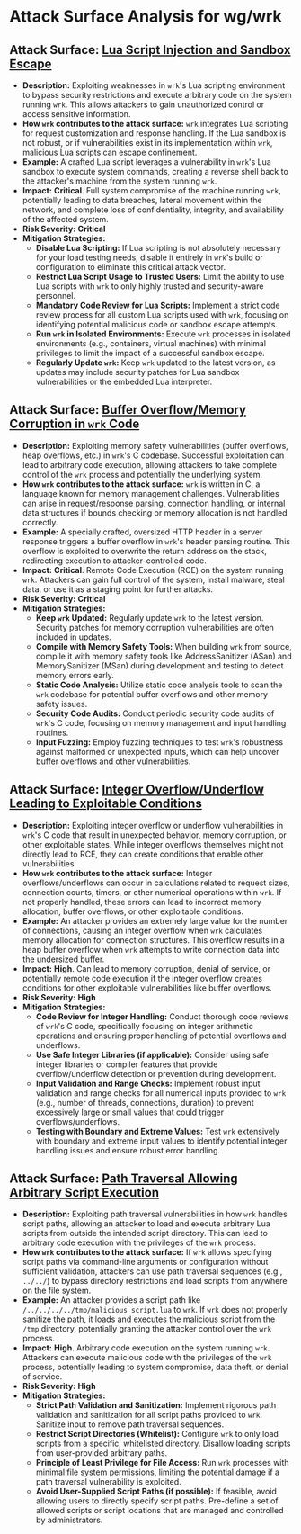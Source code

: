 # Attack Surface Analysis for wg/wrk

## Attack Surface: [Lua Script Injection and Sandbox Escape](./attack_surfaces/lua_script_injection_and_sandbox_escape.md)

*   **Description:** Exploiting weaknesses in `wrk`'s Lua scripting environment to bypass security restrictions and execute arbitrary code on the system running `wrk`. This allows attackers to gain unauthorized control or access sensitive information.
*   **How `wrk` contributes to the attack surface:** `wrk` integrates Lua scripting for request customization and response handling. If the Lua sandbox is not robust, or if vulnerabilities exist in its implementation within `wrk`, malicious Lua scripts can escape confinement.
*   **Example:** A crafted Lua script leverages a vulnerability in `wrk`'s Lua sandbox to execute system commands, creating a reverse shell back to the attacker's machine from the system running `wrk`.
*   **Impact:**  **Critical**. Full system compromise of the machine running `wrk`, potentially leading to data breaches, lateral movement within the network, and complete loss of confidentiality, integrity, and availability of the affected system.
*   **Risk Severity:** **Critical**
*   **Mitigation Strategies:**
    *   **Disable Lua Scripting:** If Lua scripting is not absolutely necessary for your load testing needs, disable it entirely in `wrk`'s build or configuration to eliminate this critical attack vector.
    *   **Restrict Lua Script Usage to Trusted Users:** Limit the ability to use Lua scripts with `wrk` to only highly trusted and security-aware personnel.
    *   **Mandatory Code Review for Lua Scripts:** Implement a strict code review process for all custom Lua scripts used with `wrk`, focusing on identifying potential malicious code or sandbox escape attempts.
    *   **Run `wrk` in Isolated Environments:** Execute `wrk` processes in isolated environments (e.g., containers, virtual machines) with minimal privileges to limit the impact of a successful sandbox escape.
    *   **Regularly Update `wrk`:** Keep `wrk` updated to the latest version, as updates may include security patches for Lua sandbox vulnerabilities or the embedded Lua interpreter.

## Attack Surface: [Buffer Overflow/Memory Corruption in `wrk` Code](./attack_surfaces/buffer_overflowmemory_corruption_in__wrk__code.md)

*   **Description:** Exploiting memory safety vulnerabilities (buffer overflows, heap overflows, etc.) in `wrk`'s C codebase. Successful exploitation can lead to arbitrary code execution, allowing attackers to take complete control of the `wrk` process and potentially the underlying system.
*   **How `wrk` contributes to the attack surface:** `wrk` is written in C, a language known for memory management challenges. Vulnerabilities can arise in request/response parsing, connection handling, or internal data structures if bounds checking or memory allocation is not handled correctly.
*   **Example:** A specially crafted, oversized HTTP header in a server response triggers a buffer overflow in `wrk`'s header parsing routine. This overflow is exploited to overwrite the return address on the stack, redirecting execution to attacker-controlled code.
*   **Impact:** **Critical**. Remote Code Execution (RCE) on the system running `wrk`. Attackers can gain full control of the system, install malware, steal data, or use it as a staging point for further attacks.
*   **Risk Severity:** **Critical**
*   **Mitigation Strategies:**
    *   **Keep `wrk` Updated:** Regularly update `wrk` to the latest version. Security patches for memory corruption vulnerabilities are often included in updates.
    *   **Compile with Memory Safety Tools:** When building `wrk` from source, compile it with memory safety tools like AddressSanitizer (ASan) and MemorySanitizer (MSan) during development and testing to detect memory errors early.
    *   **Static Code Analysis:** Utilize static code analysis tools to scan the `wrk` codebase for potential buffer overflows and other memory safety issues.
    *   **Security Code Audits:** Conduct periodic security code audits of `wrk`'s C code, focusing on memory management and input handling routines.
    *   **Input Fuzzing:** Employ fuzzing techniques to test `wrk`'s robustness against malformed or unexpected inputs, which can help uncover buffer overflows and other vulnerabilities.

## Attack Surface: [Integer Overflow/Underflow Leading to Exploitable Conditions](./attack_surfaces/integer_overflowunderflow_leading_to_exploitable_conditions.md)

*   **Description:** Exploiting integer overflow or underflow vulnerabilities in `wrk`'s C code that result in unexpected behavior, memory corruption, or other exploitable states. While integer overflows themselves might not directly lead to RCE, they can create conditions that enable other vulnerabilities.
*   **How `wrk` contributes to the attack surface:** Integer overflows/underflows can occur in calculations related to request sizes, connection counts, timers, or other numerical operations within `wrk`. If not properly handled, these errors can lead to incorrect memory allocation, buffer overflows, or other exploitable conditions.
*   **Example:** An attacker provides an extremely large value for the number of connections, causing an integer overflow when `wrk` calculates memory allocation for connection structures. This overflow results in a heap buffer overflow when `wrk` attempts to write connection data into the undersized buffer.
*   **Impact:** **High**. Can lead to memory corruption, denial of service, or potentially remote code execution if the integer overflow creates conditions for other exploitable vulnerabilities like buffer overflows.
*   **Risk Severity:** **High**
*   **Mitigation Strategies:**
    *   **Code Review for Integer Handling:** Conduct thorough code reviews of `wrk`'s C code, specifically focusing on integer arithmetic operations and ensuring proper handling of potential overflows and underflows.
    *   **Use Safe Integer Libraries (if applicable):** Consider using safe integer libraries or compiler features that provide overflow/underflow detection or prevention during development.
    *   **Input Validation and Range Checks:** Implement robust input validation and range checks for all numerical inputs provided to `wrk` (e.g., number of threads, connections, duration) to prevent excessively large or small values that could trigger overflows/underflows.
    *   **Testing with Boundary and Extreme Values:** Test `wrk` extensively with boundary and extreme input values to identify potential integer handling issues and ensure robust error handling.

## Attack Surface: [Path Traversal Allowing Arbitrary Script Execution](./attack_surfaces/path_traversal_allowing_arbitrary_script_execution.md)

*   **Description:** Exploiting path traversal vulnerabilities in how `wrk` handles script paths, allowing an attacker to load and execute arbitrary Lua scripts from outside the intended script directory. This can lead to arbitrary code execution with the privileges of the `wrk` process.
*   **How `wrk` contributes to the attack surface:** If `wrk` allows specifying script paths via command-line arguments or configuration without sufficient validation, attackers can use path traversal sequences (e.g., `../../`) to bypass directory restrictions and load scripts from anywhere on the file system.
*   **Example:** An attacker provides a script path like `/../../../../tmp/malicious_script.lua` to `wrk`. If `wrk` does not properly sanitize the path, it loads and executes the malicious script from the `/tmp` directory, potentially granting the attacker control over the `wrk` process.
*   **Impact:** **High**. Arbitrary code execution on the system running `wrk`. Attackers can execute malicious code with the privileges of the `wrk` process, potentially leading to system compromise, data theft, or denial of service.
*   **Risk Severity:** **High**
*   **Mitigation Strategies:**
    *   **Strict Path Validation and Sanitization:** Implement rigorous path validation and sanitization for all script paths provided to `wrk`. Sanitize input to remove path traversal sequences.
    *   **Restrict Script Directories (Whitelist):** Configure `wrk` to only load scripts from a specific, whitelisted directory. Disallow loading scripts from user-provided arbitrary paths.
    *   **Principle of Least Privilege for File Access:** Run `wrk` processes with minimal file system permissions, limiting the potential damage if a path traversal vulnerability is exploited.
    *   **Avoid User-Supplied Script Paths (if possible):** If feasible, avoid allowing users to directly specify script paths. Pre-define a set of allowed scripts or script locations that are managed and controlled by administrators.


